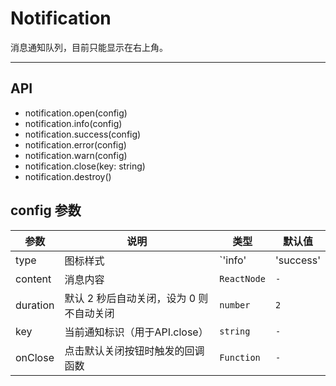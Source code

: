 # Notification

消息通知队列，目前只能显示在右上角。

---

## API
- notification.open(config)
- notification.info(config)
- notification.success(config)
- notification.error(config)
- notification.warn(config)
- notification.close(key: string)
- notification.destroy()

## config 参数
| 参数     | 说明                                     | 类型                              | 默认值 |
|----------|------------------------------------------|-----------------------------------|--------|
| type     | 图标样式                                 | `'info'|'success'|'error'|'warn'` | `-`    |
| content  | 消息内容                                 | `ReactNode`                       | `-`    |
| duration | 默认 2 秒后自动关闭，设为 0 则不自动关闭 | `number`                          | `2`    |
| key      | 当前通知标识（用于API.close）            | `string`                          | `-`    |
| onClose  | 点击默认关闭按钮时触发的回调函数         | `Function`                        | `-`    |